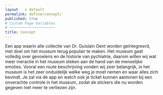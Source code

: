 ```yaml
---
layout   : default
permalink: define/concept/
published: true
# Custom Page Variables
# ─────────────────────
title: Concept
---
```


Een app waarin alle collectie van Dr. Guislain Gent worden geïntegreerd, met doel om het museum terug populair te maken. Het museum gaat volledig over gevoelens en de historie van pychiatrie, daarom willen wij wat meer ineractie in het museum steken aan de hand van de menselijke emoties. Vooral een route beschrijving vonden wij zeer belangrijk, in het museum is het zeer onduidelijk welke weg je moet nemen en waar alles zich bevindt. 
Je zal via de app en watch ook je ticket kunnen aantonen bij een onverachte controle in het museum, zodat de stickers die nu worden gegeven niet meer te verliezen zijn. 